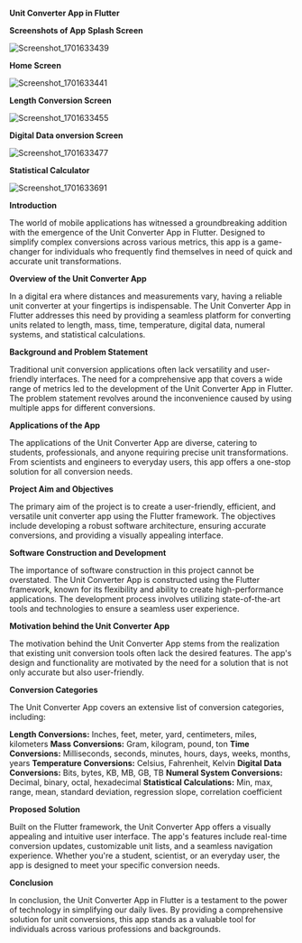 **Unit Converter App in Flutter**

**Screenshots of App**
**Splash Screen**

![Screenshot_1701633439](https://github.com/abdulhaseeb9/Units_Converter_Flutter/assets/144532395/45012765-6fca-4830-b968-0a2c83681597)

**Home Screen**

![Screenshot_1701633441](https://github.com/abdulhaseeb9/Units_Converter_Flutter/assets/144532395/8a9981b4-35ba-4066-9dc1-c28778e78cf9)

**Length Conversion Screen**

![Screenshot_1701633455](https://github.com/abdulhaseeb9/Units_Converter_Flutter/assets/144532395/4408ae5c-ccdf-4faa-a125-61553840b32e)

**Digital Data onversion Screen**

![Screenshot_1701633477](https://github.com/abdulhaseeb9/Units_Converter_Flutter/assets/144532395/9977b094-a1d3-4dab-a888-cbc669287321)

**Statistical Calculator**

![Screenshot_1701633691](https://github.com/abdulhaseeb9/Units_Converter_Flutter/assets/144532395/813419c2-792a-4be6-b3f5-ddfd7a7c166b)


**Introduction**

The world of mobile applications has witnessed a groundbreaking addition with the emergence of the Unit Converter App in Flutter. Designed to simplify complex conversions across various metrics, this app is a game-changer for individuals who frequently find themselves in need of quick and accurate unit transformations.

**Overview of the Unit Converter App**

In a digital era where distances and measurements vary, having a reliable unit converter at your fingertips is indispensable. The Unit Converter App in Flutter addresses this need by providing a seamless platform for converting units related to length, mass, time, temperature, digital data, numeral systems, and statistical calculations.

**Background and Problem Statement**

Traditional unit conversion applications often lack versatility and user-friendly interfaces. The need for a comprehensive app that covers a wide range of metrics led to the development of the Unit Converter App in Flutter. The problem statement revolves around the inconvenience caused by using multiple apps for different conversions.

**Applications of the App**

The applications of the Unit Converter App are diverse, catering to students, professionals, and anyone requiring precise unit transformations. From scientists and engineers to everyday users, this app offers a one-stop solution for all conversion needs.

**Project Aim and Objectives**

The primary aim of the project is to create a user-friendly, efficient, and versatile unit converter app using the Flutter framework. The objectives include developing a robust software architecture, ensuring accurate conversions, and providing a visually appealing interface.

**Software Construction and Development**

The importance of software construction in this project cannot be overstated. The Unit Converter App is constructed using the Flutter framework, known for its flexibility and ability to create high-performance applications. The development process involves utilizing state-of-the-art tools and technologies to ensure a seamless user experience.

**Motivation behind the Unit Converter App**

The motivation behind the Unit Converter App stems from the realization that existing unit conversion tools often lack the desired features. The app's design and functionality are motivated by the need for a solution that is not only accurate but also user-friendly.

**Conversion Categories**

The Unit Converter App covers an extensive list of conversion categories, including:

**Length Conversions:** Inches, feet, meter, yard, centimeters, miles, kilometers
**Mass Conversions:** Gram, kilogram, pound, ton
**Time Conversions:** Milliseconds, seconds, minutes, hours, days, weeks, months, years
**Temperature Conversions:** Celsius, Fahrenheit, Kelvin
**Digital Data Conversions:** Bits, bytes, KB, MB, GB, TB
**Numeral System Conversions:** Decimal, binary, octal, hexadecimal
**Statistical Calculations:** Min, max, range, mean, standard deviation, regression slope, correlation coefficient

**Proposed Solution**

Built on the Flutter framework, the Unit Converter App offers a visually appealing and intuitive user interface. The app's features include real-time conversion updates, customizable unit lists, and a seamless navigation experience. Whether you're a student, scientist, or an everyday user, the app is designed to meet your specific conversion needs.

**Conclusion**

In conclusion, the Unit Converter App in Flutter is a testament to the power of technology in simplifying our daily lives. By providing a comprehensive solution for unit conversions, this app stands as a valuable tool for individuals across various professions and backgrounds.
